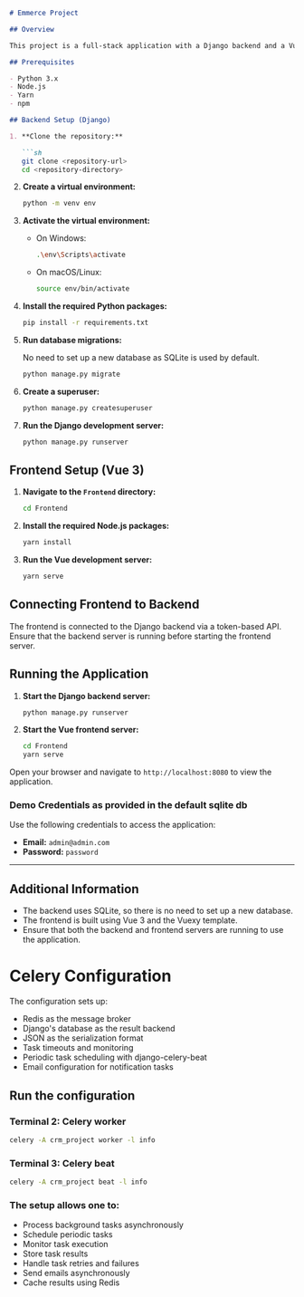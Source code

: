 ```markdown
# Emmerce Project

## Overview

This project is a full-stack application with a Django backend and a Vue 3 frontend using the Vuexy template. The backend and frontend communicate via a token-based API.

## Prerequisites

- Python 3.x
- Node.js
- Yarn
- npm

## Backend Setup (Django)

1. **Clone the repository:**

   ```sh
   git clone <repository-url>
   cd <repository-directory>
   ```

2. **Create a virtual environment:**

   ```sh
   python -m venv env
   ```

3. **Activate the virtual environment:**

   - On Windows:

     ```sh
     .\env\Scripts\activate
     ```

   - On macOS/Linux:

     ```sh
     source env/bin/activate
     ```

4. **Install the required Python packages:**

   ```sh
   pip install -r requirements.txt
   ```

5. **Run database migrations:**

   No need to set up a new database as SQLite is used by default.

   ```sh
   python manage.py migrate
   ```

6. **Create a superuser:**

   ```sh
   python manage.py createsuperuser
   ```

7. **Run the Django development server:**

   ```sh
   python manage.py runserver
   ```

## Frontend Setup (Vue 3)

1. **Navigate to the `Frontend` directory:**

   ```sh
   cd Frontend
   ```

2. **Install the required Node.js packages:**

   ```sh
   yarn install
   ```

3. **Run the Vue development server:**

   ```sh
   yarn serve
   ```

## Connecting Frontend to Backend

The frontend is connected to the Django backend via a token-based API. Ensure that the backend server is running before starting the frontend server.

## Running the Application

1. **Start the Django backend server:**

   ```sh
   python manage.py runserver
   ```

2. **Start the Vue frontend server:**

   ```sh
   cd Frontend
   yarn serve
   ```

Open your browser and navigate to `http://localhost:8080` to view the application.


### **Demo Credentials as provided in the default sqlite db**
Use the following credentials to access the application:

- **Email:** `admin@admin.com`  
- **Password:** `password`

---

## Additional Information

- The backend uses SQLite, so there is no need to set up a new database.
- The frontend is built using Vue 3 and the Vuexy template.
- Ensure that both the backend and frontend servers are running to use the application.

# Celery Configuration

The configuration sets up:

- Redis as the message broker
- Django's database as the result backend
- JSON as the serialization format
- Task timeouts and monitoring
- Periodic task scheduling with django-celery-beat
- Email configuration for notification tasks


## Run the configuration

### Terminal 2: Celery worker
  ```sh
celery -A crm_project worker -l info
 ```

### Terminal 3: Celery beat

```sh
celery -A crm_project beat -l info

```

### The setup allows one to:

- Process background tasks asynchronously
- Schedule periodic tasks
- Monitor task execution
- Store task results
- Handle task retries and failures
- Send emails asynchronously
- Cache results using Redis